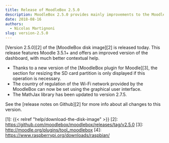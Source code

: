 ```yaml
---
title: Release of MoodleBox 2.5.0
description: MoodleBox 2.5.0 provides mainly improvements to the MoodleBox dashboard, including a much better contextual help.
date: 2018-08-16
authors:
  - Nicolas Martignoni
slug: version-2.5.0
---
```


[Version 2.5.0][2] of the [MoodleBox disk image][2] is released today. This release features Moodle 3.5.1+ and offers an improved version of the dashboard, with much better contextual help.

  - Thanks to a new version of the [MoodleBox plugin for Moodle][3], the section for resizing the SD card partition is only displayed if this operation is necessary.
  - The country of regulation of the Wi-Fi network provided by the MoodleBox can now be set using the graphical user interface.
  - The MathJax library has been updated to version 2.7.5.

See the [release notes on Github][2] for more info about all changes to this version.

 [1]: {{< relref "help/download-the-disk-image" >}}
 [2]: https://github.com/moodlebox/moodlebox/releases/tag/v2.5.0
 [3]: http://moodle.org/plugins/tool_moodlebox
 [4]: https://www.raspberrypi.org/downloads/raspbian/
